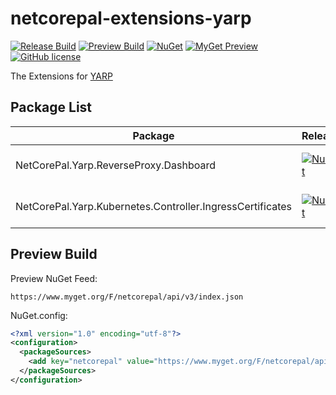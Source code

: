 # netcorepal-extensions-yarp

[![Release Build](https://img.shields.io/github/actions/workflow/status/netcorepal/netcorepal-extensions-yarp/release.yml?label=release%20build)](https://github.com/netcorepal/netcorepal-extensions-yarp/actions/workflows/release.yml)
[![Preview Build](https://img.shields.io/github/actions/workflow/status/netcorepal/netcorepal-extensions-yarp/dotnet.yml?label=preview%20build)](https://github.com/netcorepal/netcorepal-extensions-yarp/actions/workflows/dotnet.yml)
[![NuGet](https://img.shields.io/nuget/v/NetCorePal.Yarp.ReverseProxy.Dashboard.svg)](https://www.nuget.org/packages/NetCorePal.Yarp.ReverseProxy.Dashboard)
[![MyGet Preview](https://img.shields.io/myget/netcorepal/vpre/NetCorePal.Yarp.ReverseProxy.Dashboard?label=preview)](https://www.myget.org/feed/netcorepal/package/nuget/NetCorePal.Yarp.ReverseProxy.Dashboard)
[![GitHub license](https://img.shields.io/badge/license-MIT-blue.svg)](https://github.com/netcorepal/netcorepal-extensions-yarp/blob/main/LICENSE)

The Extensions for [YARP](https://github.com/microsoft/reverse-proxy)

## Package List

|Package|Release|Preview|
|---|---|---|
|NetCorePal.Yarp.ReverseProxy.Dashboard|[![NuGet](https://img.shields.io/nuget/v/NetCorePal.Yarp.ReverseProxy.Dashboard.svg)](https://www.nuget.org/packages/NetCorePal.Yarp.ReverseProxy.Dashboard)|[![MyGet Preview](https://img.shields.io/myget/netcorepal/vpre/NetCorePal.Yarp.ReverseProxy.Dashboard?label=preview)](https://www.myget.org/feed/netcorepal/package/nuget/NetCorePal.Yarp.ReverseProxy.Dashboard)|
|NetCorePal.Yarp.Kubernetes.Controller.IngressCertificates|[![NuGet](https://img.shields.io/nuget/v/NetCorePal.Yarp.Kubernetes.Controller.IngressCertificates.svg)](https://www.nuget.org/packages/NetCorePal.Yarp.Kubernetes.Controller.IngressCertificates)|[![MyGet Preview](https://img.shields.io/myget/netcorepal/vpre/NetCorePal.Yarp.Kubernetes.Controller.IngressCertificates?label=preview)](https://www.myget.org/feed/netcorepal/package/nuget/NetCorePal.Yarp.Kubernetes.Controller.IngressCertificates)|

## Preview Build

Preview NuGet Feed:

```text
https://www.myget.org/F/netcorepal/api/v3/index.json
```

NuGet.config:

```xml
<?xml version="1.0" encoding="utf-8"?>
<configuration>
  <packageSources>
    <add key="netcorepal" value="https://www.myget.org/F/netcorepal/api/v3/index.json" />
  </packageSources>
</configuration>
```
